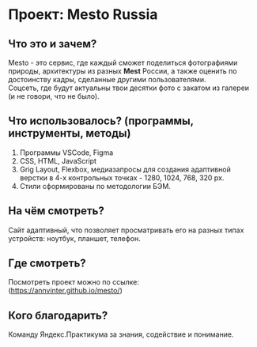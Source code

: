 # Проект: Mesto Russia
## Что это и зачем?
Mesto - это сервис, где каждый сможет поделиться фотографиями природы, архитектуры из разных **Mest** России, а также оценить по достоинству кадры, сделанные другими пользователями.  
Соцсеть, где будут актуальны твои десятки фото с закатом из галереи (и не говори, что не было).
## Что использовалось? (программы, инструменты, методы)
1. Программы VSCode, Figma
2. CSS, HTML, JavaScript
3. Grig Layout, Flexbox, медиазапросы для создания адаптивной верстки в 4-х контрольных точках - 1280, 1024, 768, 320 px.
4. Стили сформированы по методологии БЭМ.
## На чём смотреть?
Сайт адаптивный, что позволяет просматривать его на разных типах устройств: ноутбук, планшет, телефон.
## Где смотреть?
Посмотреть проект можно по ссылке:  
(https://annvinter.github.io/mesto/)
## Кого благодарить? 
Команду Яндекс.Практикума за знания, содействие и понимание.
